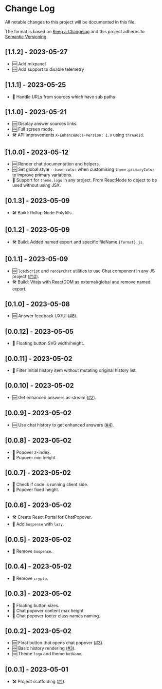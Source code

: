 # Change Log
All notable changes to this project will be documented in this file.

The format is based on [Keep a Changelog](http://keepachangelog.com/)
and this project adheres to [Semantic Versioning](http://semver.org/).

## [1.1.2] - 2023-05-27

- 🆕 Add mixpanel
- 🆕 Add support to disable telemetry

## [1.1.1] - 2023-05-25

- 🐞 Handle URLs from sources which have sub paths

## [1.1.0] - 2023-05-21

- 🆕 Display answer sources links.
- 🆕 Full screen mode.
- 🛠 API improvements `X-EnhanceDocs-Version: 1.0` using `threadId`.

## [1.0.0] - 2023-05-12

- 🆕 Render chat documentation and helpers.
- 🆕 Set global style `--base-color` when customising `theme.primaryColor` to improve primary variations.
- 🐞 Support for `theme.logo` in any project. From ReactNode to object to be used without using JSX.

## [0.1.3] - 2023-05-09

- 🛠 Build: Rollup Node Polyfills.

## [0.1.2] - 2023-05-09

- 🛠 Build: Added named export and specific fileName `{format}.js`.

## [0.1.1] - 2023-05-09

- 🆕 `loadScript` and `renderChat` utilities to use Chat component in any JS project ([#10](https://github.com/enhancedocs/enhancedocs-chat/issues/10)).
- 🛠 Build: Vitejs with ReactDOM as external/global and remove named export.

## [0.1.0] - 2023-05-08

- 🆕 Answer feedback UX/UI ([#8](https://github.com/enhancedocs/enhancedocs-chat/issues/8)).

## [0.0.12] - 2023-05-05

- 🐞 Floating button SVG width/height.

## [0.0.11] - 2023-05-02

- 🐞 Filter initial history item without mutating original history list.

## [0.0.10] - 2023-05-02

- 🆕 Get enhanced answers as stream ([#2](https://github.com/enhancedocs/enhancedocs-chat/issues/2)).

## [0.0.9] - 2023-05-02

- 🆕 Use chat history to get enhanced answers ([#4](https://github.com/enhancedocs/enhancedocs-chat/issues/4)).

## [0.0.8] - 2023-05-02

- 🐞 Popover z-index.
- 🐞 Popover min height.

## [0.0.7] - 2023-05-02

- 🐞 Check if code is running client side.
- 🐞 Popover fixed height.

## [0.0.6] - 2023-05-02

- 🛠 Create React Portal for ChatPopover.
- 🐞 Add `Suspense` with `lazy`.

## [0.0.5] - 2023-05-02

- 🐞 Remove `Suspense`.

## [0.0.4] - 2023-05-02

- 🐞 Remove `crypto`.

## [0.0.3] - 2023-05-02

- 🐞 Floating button sizes.
- 🐞 Chat popover content max height.
- 🐞 Chat popover footer class names naming.

## [0.0.2] - 2023-05-02

- 🆕 Float button that opens chat popover ([#3](https://github.com/enhancedocs/enhancedocs-chat/issues/3)).
- 🆕 Basic history rendering ([#3](https://github.com/enhancedocs/enhancedocs-chat/issues/3)).
- 🆕 Theme `logo` and theme `botName`.

## [0.0.1] - 2023-05-01

- 🛠 Project scaffolding ([#1](https://github.com/enhancedocs/enhancedocs-chat/issues/1)).
